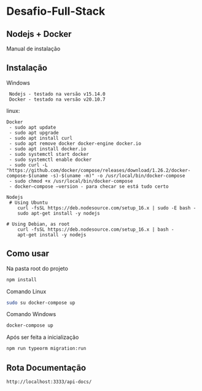# Desafio-Full-Stack
## Nodejs + Docker

Manual de instalação

## Instalação
  
   Windows
  
     Nodejs - testado na versão v15.14.0
     Docker - testado na versão v20.10.7

  linux:

    Docker
     - sudo apt update
     - sudo apt upgrade
     - sudo apt install curl
     - sudo apt remove docker docker-engine docker.io
     - sudo apt install docker.io
     - sudo systemctl start docker
     - sudo systemctl enable docker
     - sudo curl -L "https://github.com/docker/compose/releases/download/1.26.2/docker-compose-$(uname -s)-$(uname -m)" -o /usr/local/bin/docker-compose
     - sudo chmod +x /usr/local/bin/docker-compose
     - docker–compose –version - para checar se está tudo certo
     
    Nodejs
     # Using Ubuntu
        curl -fsSL https://deb.nodesource.com/setup_16.x | sudo -E bash -
        sudo apt-get install -y nodejs

    # Using Debian, as root
        curl -fsSL https://deb.nodesource.com/setup_16.x | bash -
        apt-get install -y nodejs
  

## Como usar

Na pasta root do projeto

```bash
npm install
```

Comando Linux

```bash
sudo su docker-compose up
```

Comando Windows

```bash
docker-compose up
```

Após ser feita a inicialização

```bash
npm run typeorm migration:run
```

## Rota Documentação
```bash
http://localhost:3333/api-docs/
```

